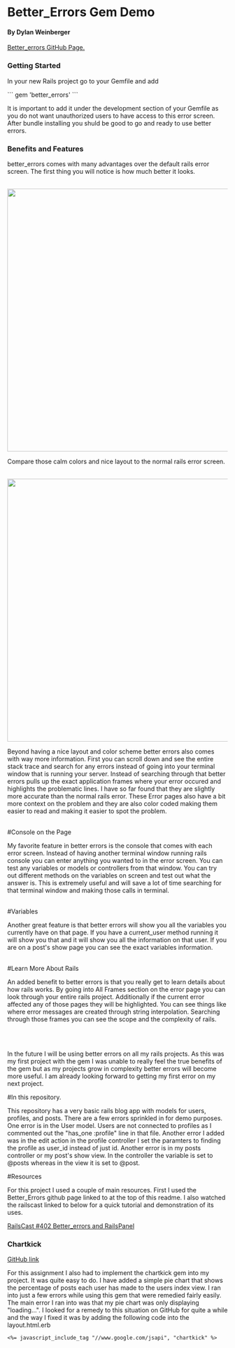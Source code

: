 <h1>Better_Errors Gem Demo</h1>
<h4>By Dylan Weinberger</h4>

<a href="https://github.com/charliesome/better_errors">Better_errors GitHub Page.</a>


<h3>Getting Started</h3>
<p>In your new Rails project go to your Gemfile and add </p>
```
gem 'better_errors'
```
<p>It is important to add it under the development section of your Gemfile as you do not want unauthorized users to have access to this error screen. After bundle installing you shuld be good to go and ready to use better errors.</p>

<h3>Benefits and Features</h3>
<p>better_errors comes with many advantages over the default rails error screen. The first thing you will notice is how much better it looks.</p>
<br>
<img src="https://camo.githubusercontent.com/3fa6840d5e20236b4f768d6ed4b42421ba7c2f21/68747470733a2f2f692e696d6775722e636f6d2f367a42474141622e706e67" width="600px">
<br>

<p> Compare those calm colors and nice layout to the normal rails error screen.</p>
<br>
<img src="http://i.imgur.com/jSTqFAN.png" width="600px">
<br>
<p>Beyond having a nice layout and color scheme better errors also comes with way more information. First you can scroll down and see the entire stack trace and search for any errors instead of going into your terminal window that is running your server. Instead of searching through that better errors pulls up the exact application frames where your error occured and highlights the problematic lines. I have so far found that they are slightly more accurate than the normal rails error. These Error pages also have a bit more context on the problem and they are also color coded making them easier to read and making it easier to spot the problem.</p>
<br>
#Console on the Page
<p>My favorite feature in better errors is the console that comes with each error screen. Instead of having another terminal window running rails console you can enter anything you wanted to in the error screen. You can test any variables or models or controllers from that window. You can try out different methods on the variables on screen and test out what the answer is. This is extremely useful and will save a lot of time searching for that terminal window and making those calls in terminal.</p>
<br>
#Variables
<p>Another great feature is that better errors will show you all the variables you currently have on that page. If you have a current_user method running it will show you that and it will show you all the information on that user. If you are on a post's show page you can see the exact variables information.</p>
<br>
#Learn More About Rails
<p>An added benefit to better errors is that you really get to learn details about how rails works. By going into All Frames section on the error page you can look through your entire rails project. Additionally if the current error affected any of those pages they will be highlighted. You can see things like where error messages are created through string interpolation. Searching through those frames you can see the scope and the complexity of rails.</p>
<br><br>
<p>In the future I will be using better errors on all my rails projects. As this was my first project with the gem I was unable to really feel the true benefits of the gem but as my projects grow in complexity better errors will become more useful. I am already looking forward to getting my first error on my next project.</p>

#In this repository.
<p>This repository has a very basic rails blog app with models for users, profiles, and posts. There are a few errors sprinkled in for demo purposes. One error is in the User model. Users are not connected to profiles as I commented out the "has_one :profile" line in that file. Another error I added was in the edit action in the profile controller I set the paramters to finding the profile as user_id instead of just id. Another error is in my posts controller or my post's show view. In the controller the variable is set to @posts whereas in the view it is set to @post.</p>

#Resources
<p>For this project I used a couple of main resources. First I used the Better_Errors github page linked to at the top of this readme. I also watched the railscast linked to below for a quick tutorial and demonstration of its uses.</p>

<a href="https://www.youtube.com/watch?v=aPKy0Zd5AAs">RailsCast #402 Better_errors and RailsPanel</a>

<h3>Chartkick</h3>
<a href="https://github.com/ankane/chartkick">GitHub link</a>
<p>For this assignment I also had to implement the chartkick gem into my project. It was quite easy to do. I have added a simple pie chart that shows the percentage of posts each user has made to the users index view. I ran into just a few errors while using this gem that were remedied fairly easily. The main error I ran into was that my pie chart was only displaying "loading...". I looked for a remedy to this situation on GitHub for quite a while and the way I fixed it was by adding the following code into the layout.html.erb</p>

```
<%= javascript_include_tag "//www.google.com/jsapi", "chartkick" %>
```

